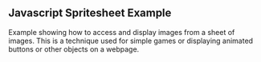 ## Javascript Spritesheet Example

Example showing how to access and display images from a 
sheet of images. This is a technique used for simple games
or displaying animated buttons or other objects on a webpage.
